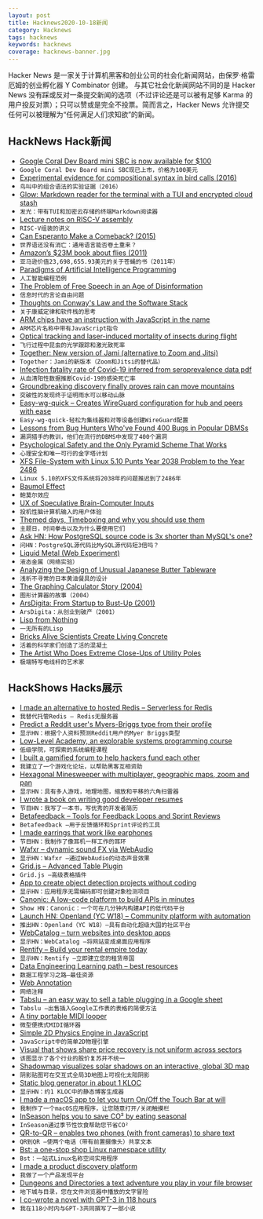 ```yaml
---
layout: post
title: Hacknews2020-10-18新闻
category: Hacknews
tags: hacknews
keywords: hacknews
coverage: hacknews-banner.jpg
---
```


Hacker News 是一家关于计算机黑客和创业公司的社会化新闻网站，由保罗·格雷厄姆的创业孵化器 Y Combinator 创建。
与其它社会化新闻网站不同的是 Hacker News 没有踩或反对一条提交新闻的选项（不过评论还是可以被有足够 Karma 的用户投反对票）；只可以赞或是完全不投票。简而言之，Hacker News 允许提交任何可以被理解为“任何满足人们求知欲”的新闻。

## HackNews Hack新闻


- [Google Coral Dev Board mini SBC is now available for $100](https://www.cnx-software.com/2020/10/17/buy-coral-dev-board-mini-sbc/)
- `Google Coral Dev Board mini SBC现已上市，价格为100美元`
- [Experimental evidence for compositional syntax in bird calls (2016)](https://www.ncbi.nlm.nih.gov/pmc/articles/PMC4786783/)
- `鸟叫中的组合语法的实验证据（2016）`
- [Glow: Markdown reader for the terminal with a TUI and encrypted cloud stash](https://github.com/charmbracelet/glow)
- `发光：带有TUI和加密云存储的终端Markdown阅读器`
- [Lecture notes on RISC-V assembly](https://web.eecs.utk.edu/~smarz1/courses/ece356/notes/assembly/)
- `RISC-V组装的讲义`
- [Can Esperanto Make a Comeback? (2015)](https://www.npr.org/sections/goatsandsoda/2015/06/13/413968033/esperanto-is-not-dead-can-the-universal-language-make-a-comeback)
- `世界语还没有消亡：通用语言能否卷土重来？ `
- [Amazon’s $23M book about flies (2011)](http://www.michaeleisen.org/blog/?p=358)
- `亚马逊价值23,698,655.93美元的关于苍蝇的书（2011年）`
- [Paradigms of Artificial Intelligence Programming](https://github.com/norvig/paip-lisp)
- `人工智能编程范例`
- [The Problem of Free Speech in an Age of Disinformation](https://www.nytimes.com/2020/10/13/magazine/free-speech.html)
- `信息时代的言论自由问题`
- [Thoughts on Conway's Law and the Software Stack](https://blog.jessfraz.com/post/thoughts-on-conways-law-and-the-software-stack/)
- `关于康威定律和软件栈的思考`
- [ARM chips have an instruction with JavaScript in the name](https://stackoverflow.com/questions/50966676/why-do-arm-chips-have-an-instruction-with-javascript-in-the-name-fjcvtzs)
- `ARM芯片名称中带有JavaScript指令`
- [Optical tracking and laser-induced mortality of insects during flight](https://www.nature.com/articles/s41598-020-71824-y)
- `飞行过程中昆虫的光学跟踪和激光致死率`
- [Together: New version of Jami (alternative to Zoom and Jitsi)](https://jami.net/together-the-new-version-of-jami-and-a-new-step-forward/)
- `Together：Jami的新版本（Zoom和Jitsi的替代品）`
- [Infection fatality rate of Covid-19 inferred from seroprevalence data pdf](https://www.who.int/bulletin/online_first/BLT.20.265892.pdf)
- `从血清阳性数据推断Covid-19的感染死亡率`
- [Groundbreaking discovery finally proves rain can move mountains](https://phys.org/news/2020-10-groundbreaking-discovery-mountains.html)
- `突破性的发现终于证明雨水可以移动山脉`
- [Easy-wg-quick – Creates WireGuard configuration for hub and peers with ease](https://github.com/burghardt/easy-wg-quick)
- `Easy-wg-quick-轻松为集线器和对等设备创建WireGuard配置`
- [Lessons from Bug Hunters Who've Found 400 Bugs in Popular DBMSs](https://pingcap.com/blog/lessons-from-tidb-no.-1-bug-hunters-who-have-found-over-400-bugs-in-popular-dbmss)
- `漏洞猎手的教训，他们在流行的DBMS中发现了400个漏洞`
- [Psychological Safety and the Only Pyramid Scheme That Works](https://iamevan.me/categories/sre/psychological-safety-and-the-only-pyramid-scheme-that-works/)
- `心理安全和唯一可行的金字塔计划`
- [XFS File-System with Linux 5.10 Punts Year 2038 Problem to the Year 2486](https://www.phoronix.com/scan.php?page=news_item&px=XFS-Linux-5.10)
- `Linux 5.10的XFS文件系统将2038年的问题推迟到了2486年`
- [Baumol Effect](https://en.wikipedia.org/wiki/Baumol%27s_cost_disease)
- `鲍莫尔效应`
- [UX of Speculative Brain-Computer Inputs](https://scifiinterfaces.com/2020/10/16/ux-of-speculative-brain-computer-inputs/)
- `投机性脑计算机输入的用户体验`
- [Themed days, Timeboxing and why you should use them](https://www.jamalx31.com/post/themed-days-timeboxing-and-why-you-should-use-them)
- `主题日，时间拳击以及为什么要使用它们`
- [Ask HN: How PostgreSQL source code is 3x shorter than MySQL's one?](item?id=24813239)
- `问HN：PostgreSQL源代码比MySQL源代码短3倍吗？`
- [Liquid Metal (Web Experiment)](https://dev.scottdarby.com/chaos-ink/)
- `液态金属（网络实验）`
- [Analyzing the Design of Unusual Japanese Butter Tableware](https://www.core77.com/posts/102355/Analyzing-the-Design-of-Unusual-Japanese-Butter-Tableware)
- `浅析不寻常的日本黄油餐具的设计`
- [The Graphing Calculator Story (2004)](https://www.pacifict.com/Story/)
- `图形计算器的故事（2004）`
- [ArsDigita: From Startup to Bust-Up (2001)](https://random.waxy.org/arsdigita/)
- `ArsDigita：从创业到破产（2001）`
- [Lisp from Nothing](http://t3x.org/lfn/index.html)
- `一无所有的Lisp`
- [Bricks Alive Scientists Create Living Concrete](https://www.nytimes.com/2020/01/15/science/construction-concrete-bacteria-photosynthesis.html)
- `活着的科学家们创造了活的混凝土`
- [The Artist Who Does Extreme Close-Ups of Utility Poles](https://www.atlasobscura.com/articles/utility-pole-surfaces)
- `极端特写电线杆的艺术家`


## HackShows Hacks展示

- [ I made an alternative to hosted Redis – Serverless for Redis](https://thiicket.com/)
- `我替代托管Redis – Redis无服务器`
- [ Predict a Reddit user's Myers-Briggs type from their profile](https://gimmeserendipity.com/mbtimodel/reddit/)
- `显示HN：根据个人资料预测Reddit用户的Myer Briggs类型`
- [ Low-Level Academy, an explorable systems programming course](https://lowlvl.org/tcp-ip-fundamentals/exchanging-messages)
- `低级学院，可探索的系统编程课程`
- [ I built a gamified forum to help hackers fund each other](https://hackerstash.com)
- `我建立了一个游戏化论坛，以帮助黑客互相资助`
- [ Hexagonal Minesweeper with multiplayer, geographic maps, zoom and pan](https://www.multisweeper.com/)
- `显示HN：具有多人游戏，地理地图，缩放和平移的六角扫雷器`
- [ I wrote a book on writing good developer resumes](https://thetechresume.com/)
- `节目HN：我写了一本书，写优秀的开发者简历`
- [ Betafeedback – Tools for Feedback Loops and Sprint Reviews](https://www.betafeedback.com)
- `Betafeedback –用于反馈循环和Sprint评论的工具`
- [ I made earrings that work like earphones](https://peripherii.com)
- `节目HN：我制作了像耳机一样工作的耳环`
- [ Wafxr – dynamic sound FX via WebAudio](https://andyhall.github.io/wafxr/)
- `显示HN：Wafxr –通过WebAudio的动态声音效果`
- [ Grid.js – Advanced Table Plugin](https://gridjs.io/)
- `Grid.js –高级表格插件`
- [ App to create object detection projects without coding](https://www.lookuq.com/create-your-own-app)
- `显示HN：应用程序无需编码即可创建对象检测项目`
- [ Canonic: A low-code platform to build APIs in minutes](https://canonic.dev)
- `Show HN：Canonic：一个可在几分钟内构建API的低代码平台`
- [Launch HN: Openland (YC W18) – Community platform with automation](item?id=24790209)
- `推出HN：Openland（YC W18）–具有自动化超级大国的社区平台`
- [ WebCatalog – turn websites into desktop apps](https://webcatalog.app/)
- `显示HN：WebCatalog –将网站变成桌面应用程序`
- [ Rentify – Build your rental empire today](https://rentify.store?v=1)
- `显示HN：Rentify –立即建立您的租赁帝国`
- [ Data Engineering Learning path – best resources](https://awesomedataengineering.com)
- `数据工程学习之路–最佳资源`
- [ Web Annotation](https://www.kontxt.io)
- `网络注释`
- [ Tabslu – an easy way to sell a table plugging in a Google sheet](https://tabslu.com)
- `Tabslu –出售插入Google工作表的表格的简便方法`
- [ A tiny portable MIDI looper](https://www.beeplab.one/)
- `微型便携式MIDI循环器`
- [ Simple 2D Physics Engine in JavaScript](https://github.com/reutiteuti/physics-js)
- `JavaScript中的简单2D物理引擎`
- [ Visual that shows share price recovery is not uniform across sectors](https://trends.getdata.io/compare/AMC,BA,CNK,CUK,DAL,FB,GOOG,MGM,NCLH,NFLX,RCL,UAL,AMZN/2020-10-17/360)
- `该图显示了各个行业的股价复苏并不统一`
- [ Shadowmap visualizes solar shadows on an interactive, global 3D map](https://shadowmap.org)
- `阴影贴图可在交互式全局3D地图上可视化太阳阴影`
- [ Static blog generator in about 1 KLOC](https://github.com/john-bokma/tumblelog)
- `显示HN：约1 KLOC中的静态博客生成器`
- [ I made a macOS app to let you turn On/Off the Touch Bar at will](item?id=24811653)
- `我制作了一个macOS应用程序，让您随意打开/关闭触摸栏`
- [ InSeason helps you to save CO² by eating seasonal](https://simon-frey.com/inseason/)
- `InSeason通过季节性饮食帮助您节省CO²`
- [ QR-to-QR – enables two phones (with front cameras) to share text](https://github.com/sradc/QR-to-QR)
- `QR到QR –使两个电话（带有前置摄像头）共享文本`
- [ Bst: a one-stop shop Linux namespace utility](https://github.com/aristanetworks/bst)
- `Bst：一站式Linux名称空间实用程序`
- [ I made a product discovery platform](https://prodafy.com/)
- `我做了一个产品发现平台`
- [ Dungeons and Directories a text adventure you play in your file browser](https://wheybags.com/dungeons_and_directories/)
- `地下城与目录，您在文件浏览器中播放的文字冒险`
- [ I co-wrote a novel with GPT-3 in 118 hours](https://docs.google.com/document/d/e/2PACX-1vQ9HMFiguP4wCerKi1Mna5OvhWe3XuURDD4OK9yASHoDiDtySB2bRgiMnJjM5ft_G59cR4i6toFbZex/pub)
- `我在118小时内与GPT-3共同撰写了一部小说`

